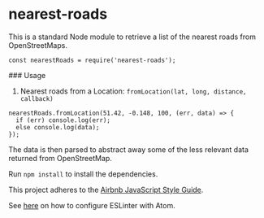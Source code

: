# nearest-roads
This is a standard Node module to retrieve a list of the nearest roads from OpenStreetMaps.

`const nearestRoads = require('nearest-roads');`

### Usage

1. Nearest roads from a Location: `fromLocation(lat, long, distance, callback)`
  ```
  nearestRoads.fromLocation(51.42, -0.148, 100, (err, data) => {
    if (err) console.log(err);
    else console.log(data);
  });
  ```

The data is then parsed to abstract away some of the less relevant data returned from OpenStreetMap.

Run `npm install` to install the dependencies.

This project adheres to the [Airbnb JavaScript Style Guide](https://github.com/airbnb/javascript).

See [here](http://www.acuriousanimal.com/2016/08/14/configuring-atom-with-eslint.html) on how to configure ESLinter with Atom.
